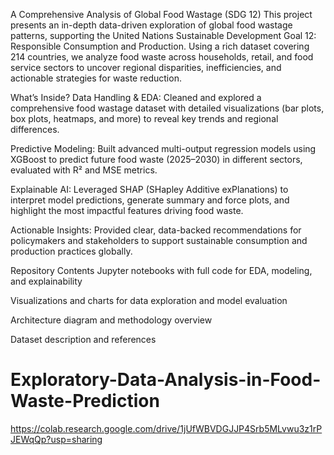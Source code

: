 A Comprehensive Analysis of Global Food Wastage (SDG 12)
This project presents an in-depth data-driven exploration of global food wastage patterns, supporting the United Nations Sustainable Development Goal 12: Responsible Consumption and Production. Using a rich dataset covering 214 countries, we analyze food waste across households, retail, and food service sectors to uncover regional disparities, inefficiencies, and actionable strategies for waste reduction.

What’s Inside?
Data Handling & EDA:
Cleaned and explored a comprehensive food wastage dataset with detailed visualizations (bar plots, box plots, heatmaps, and more) to reveal key trends and regional differences.

Predictive Modeling:
Built advanced multi-output regression models using XGBoost to predict future food waste (2025–2030) in different sectors, evaluated with R² and MSE metrics.

Explainable AI:
Leveraged SHAP (SHapley Additive exPlanations) to interpret model predictions, generate summary and force plots, and highlight the most impactful features driving food waste.

Actionable Insights:
Provided clear, data-backed recommendations for policymakers and stakeholders to support sustainable consumption and production practices globally.

Repository Contents
Jupyter notebooks with full code for EDA, modeling, and explainability

Visualizations and charts for data exploration and model evaluation

Architecture diagram and methodology overview

Dataset description and references
# Exploratory-Data-Analysis-in-Food-Waste-Prediction
https://colab.research.google.com/drive/1jUfWBVDGJJP4Srb5MLvwu3z1rPJEWqQp?usp=sharing
